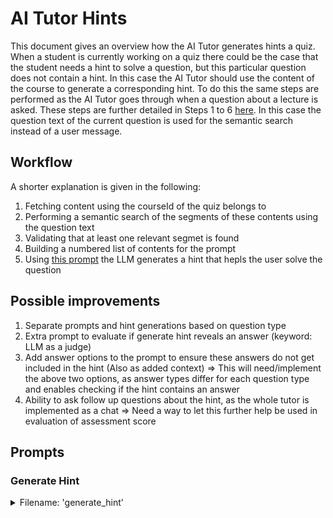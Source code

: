 # AI Tutor Hints

This document gives an overview how the AI Tutor generates hints a quiz.
When a student is currently working on a quiz there could be the case that the student needs a hint to solve a question, but this particular question does not contain a hint. 
In this case the AI Tutor should use the content of the course to generate a corresponding hint.
To do this the same steps are performed as the AI Tutor goes through when a question about a lecture is asked. These steps are further detailed in Steps 1 to 6 [here](ai-tutor-chat.md#3-semantic-search-only-lecture-questions). In this case the question text of the current question is used for the semantic search instead of a user message.

## Workflow
A shorter explanation is given in the following:
1. Fetching content using the courseId of the quiz belongs to
2. Performing a semantic search of the segments of these contents using the question text
3. Validating that at least one relevant segmet is found
4. Building a numbered list of contents for the prompt
5. Using [this prompt](#generate-hint) the LLM generates a hint that hepls the user solve the question

## Possible improvements
1. Separate prompts and hint generations based on question type
2. Extra prompt to evaluate if generate hint reveals an answer (keyword: LLM as a judge)
3. Add answer options to the prompt to ensure these answers do not get included in the hint (Also as added context)
  => This will need/implement the above two options, as answer types differ for each question type and enables checking if the hint contains an answer
4. Ability to ask follow up questions about the hint, as the whole tutor is implemented as a chat => Need a way to let this further help be used in evaluation of assessment score

## Prompts

### Generate Hint
<details>
  <summary>Filename: 'generate_hint'</summary>

  ```txt
  You are an AI tutor helping a student with an assessment question.

  ### Goal:
  Generate a helpful **hint** that encourages the student to think critically and move toward solving the question **without revealing the answer**.

  ### Inputs:
  - **Assessment Question (in original language):**
  {{question}}

  - **Relevant Lecture Content:**
  {{content}}

  ### Strict Requirements:
  1. **Base the hint strictly on the given course segments.** Do not invent or assume knowledge not present in the segments.
  2. **Use the same language as the question and segments.**
    - Do not translate technical terms or vocabulary; keep them consistent with the course material.
  3. **Do NOT give away the answer.**
    - Guide the student using leading questions, rephrased concepts, or prompts to recall course ideas.
  4. **Use a supportive and concise tone.**
  5. If multiple steps are involved, help them figure out the next logical one.
  6. Your response must be a JSON object ONLY (no extra text) with the exact following structure and keys:
    {"hint" : "your hint here"}
  ```
</details>